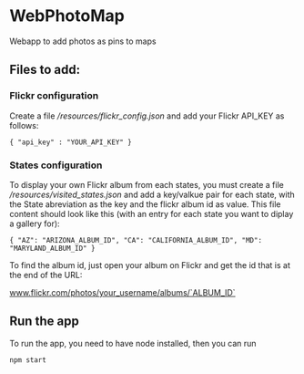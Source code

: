# WebPhotoMap
Webapp to add photos as pins to maps

## Files to add:

### Flickr configuration

Create a file */resources/flickr_config.json* and add your Flickr API_KEY as follows:

  `{
     "api_key" : "YOUR_API_KEY"
  }`

### States configuration

To display your own Flickr album from each states, you must create a file */resources/visited_states.json* and add a key/valkue pair for each state, with the State abreviation as the key and the flickr album id as value. This file content should look like this (with an entry for each state you want to diplay a gallery for):

`{
  "AZ": "ARIZONA_ALBUM_ID",
  "CA": "CALIFORNIA_ALBUM_ID",
  "MD": "MARYLAND_ALBUM_ID"
}
`

To find the album id, just open your album on Flickr and get the id that is at the end of the URL:

www.flickr.com/photos/your_username/albums/`ALBUM_ID`

## Run the app

To run the app, you need to have node installed, then you can run

`npm start`
